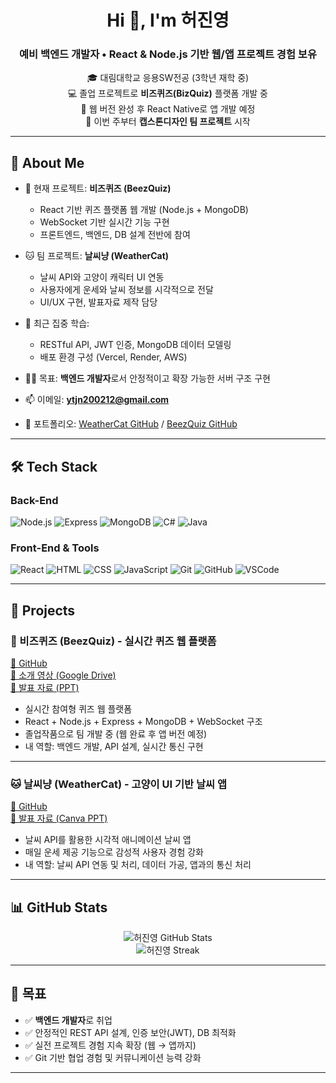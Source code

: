 <h1 align="center">Hi 👋, I'm 허진영</h1>
<h3 align="center">예비 백엔드 개발자 • React & Node.js 기반 웹/앱 프로젝트 경험 보유</h3>

<p align="center">
  🎓 대림대학교 응용SW전공 (3학년 재학 중)<br>
  💻 졸업 프로젝트로 <strong>비즈퀴즈(BizQuiz)</strong> 플랫폼 개발 중<br>
  📱 웹 버전 완성 후 React Native로 앱 개발 예정<br>
  🧠 이번 주부터 <strong>캡스톤디자인 팀 프로젝트</strong> 시작
</p>

---

## 💼 About Me

- 🔭 현재 프로젝트: **비즈퀴즈 (BeezQuiz)**
  - React 기반 퀴즈 플랫폼 웹 개발 (Node.js + MongoDB)
  - WebSocket 기반 실시간 기능 구현
  - 프론트엔드, 백엔드, DB 설계 전반에 참여

- 🐱 팀 프로젝트: **날씨냥 (WeatherCat)**
  - 날씨 API와 고양이 캐릭터 UI 연동
  - 사용자에게 운세와 날씨 정보를 시각적으로 전달
  - UI/UX 구현, 발표자료 제작 담당

- 🌱 최근 집중 학습:
  - RESTful API, JWT 인증, MongoDB 데이터 모델링
  - 배포 환경 구성 (Vercel, Render, AWS)

- 👨‍💻 목표: **백엔드 개발자**로서 안정적이고 확장 가능한 서버 구조 구현

- 📫 이메일: **ytjn200212@gmail.com**
- 🔗 포트폴리오: [WeatherCat GitHub](https://github.com/keyxxupdaelim/Weather_Cat) / [BeezQuiz GitHub](https://github.com/MinJae0528/beezquiz-frontend/tree/develop_jinyoung)

---

## 🛠️ Tech Stack

### Back-End
![Node.js](https://img.shields.io/badge/-Node.js-339933?logo=node.js&logoColor=white)
![Express](https://img.shields.io/badge/-Express.js-000000?logo=express)
![MongoDB](https://img.shields.io/badge/-MongoDB-47A248?logo=mongodb)
![C#](https://img.shields.io/badge/-C%23-239120?logo=c-sharp&logoColor=white)
![Java](https://img.shields.io/badge/-Java-007396?logo=java)

### Front-End & Tools
![React](https://img.shields.io/badge/-React-61DAFB?logo=react)
![HTML](https://img.shields.io/badge/-HTML5-E34F26?logo=html5&logoColor=white)
![CSS](https://img.shields.io/badge/-CSS3-1572B6?logo=css3)
![JavaScript](https://img.shields.io/badge/-JavaScript-F7DF1E?logo=javascript&logoColor=black)
![Git](https://img.shields.io/badge/-Git-F05032?logo=git)
![GitHub](https://img.shields.io/badge/-GitHub-181717?logo=github)
![VSCode](https://img.shields.io/badge/-VSCode-007ACC?logo=visual-studio-code)

---

## 🚀 Projects

### 🧠 비즈퀴즈 (BeezQuiz) - 실시간 퀴즈 웹 플랫폼  
[🔗 GitHub](https://github.com/MinJae0528/beezquiz-frontend/tree/develop_jinyoung)  
[🎥 소개 영상 (Google Drive)](https://drive.google.com/file/d/1p2YSinaZ9oxF2x9QtRRNlXVFuX_GEAwf/view?usp=drive_link)  
[📑 발표 자료 (PPT)](https://www.miricanvas.com/v2/design/14q0mgs)

- 실시간 참여형 퀴즈 웹 플랫폼
- React + Node.js + Express + MongoDB + WebSocket 구조
- 졸업작품으로 팀 개발 중 (웹 완료 후 앱 버전 예정)
- 내 역할: 백엔드 개발, API 설계, 실시간 통신 구현

---

### 🐱 날씨냥 (WeatherCat) - 고양이 UI 기반 날씨 앱  
[🔗 GitHub](https://github.com/keyxxupdaelim/Weather_Cat)  
[📑 발표 자료 (Canva PPT)](https://www.canva.com/design/DAGX7kkmJi4/Onwmd3Li27mOmdQLA02LLA/edit)

- 날씨 API를 활용한 시각적 애니메이션 날씨 앱
- 매일 운세 제공 기능으로 감성적 사용자 경험 강화
- 내 역할: 날씨 API 연동 및 처리, 데이터 가공, 앱과의 통신 처리  

---

## 📊 GitHub Stats

<p align="center">
  <img src="https://github-readme-stats.vercel.app/api?username=keyxxupdaelim&show_icons=true&theme=default" alt="허진영 GitHub Stats" />
  <br />
  <img src="https://github-readme-streak-stats.herokuapp.com/?user=keyxxupdaelim&theme=default" alt="허진영 Streak" />
</p>

---

## 🎯 목표

- ✅ **백엔드 개발자**로 취업
- ✅ 안정적인 REST API 설계, 인증 보안(JWT), DB 최적화
- ✅ 실전 프로젝트 경험 지속 확장 (웹 → 앱까지)
- ✅ Git 기반 협업 경험 및 커뮤니케이션 능력 강화

---
